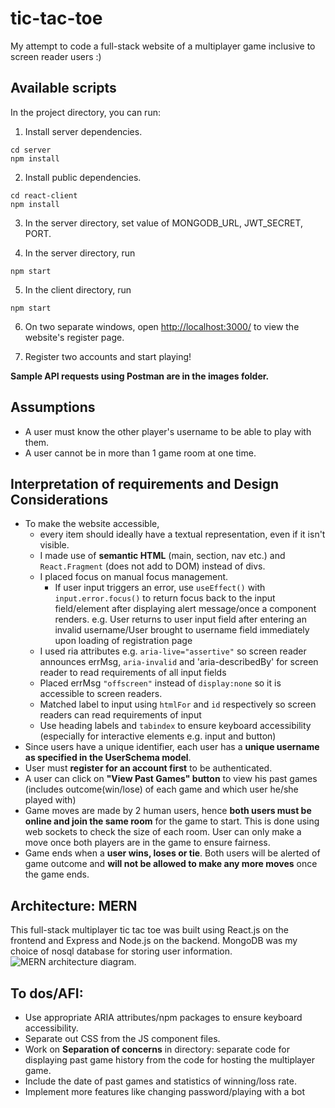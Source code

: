 # tic-tac-toe
My attempt to code a full-stack website of a multiplayer game inclusive to screen reader users :)

## Available scripts
In the project directory, you can run:
1. Install server dependencies.
```
cd server
npm install 
```

2. Install public dependencies.
```
cd react-client
npm install
```

3. In the server directory, set value of MONGODB_URL, JWT_SECRET, PORT.

4. In the server directory, run 
```
npm start
```

5. In the client directory, run
```
npm start
```

6. On two separate windows, open [http://localhost:3000/](http://localhost:3000/) to view the website's register page. 

7. Register two accounts and start playing!

**Sample API requests using Postman are in the images folder.**


## Assumptions
- A user must know the other player's username to be able to play with them.
- A user cannot be in more than 1 game room at one time.

## Interpretation of requirements and Design Considerations
- To make the website accessible,
     - every item should ideally have a textual representation, even if it isn't visible. 
     - I made use of **semantic HTML** (main, section, nav etc.) and `React.Fragment` (does not add to DOM) instead of divs.
     - I placed focus on manual focus management.
        - If user input triggers an error, use `useEffect()` with `input.error.focus()` to return focus back to the input field/element after displaying alert message/once a component renders. e.g. User returns to user input field after entering an invalid username/User brought to username field immediately upon loading of registration page
     - I used ria attributes e.g. `aria-live="assertive"` so screen reader announces errMsg, `aria-invalid` and 'aria-describedBy' for screen reader to read requirements of all input fields 
     - Placed errMsg `"offscreen"` instead of `display:none` so it is accessible to screen readers.
     - Matched label to input using `htmlFor` and `id` respectively so screen readers can read requirements of input 
     - Use heading labels and `tabindex` to ensure keyboard accessibility (especially for interactive elements e.g. input and button)
- Since users have a unique identifier, each user has a **unique username as specified in the UserSchema model**. 
- User must **register for an account first** to be authenticated.
- A user can click on **"View Past Games" button** to view his past games (includes outcome(win/lose) of each game and which user he/she played with)
- Game moves are made by 2 human users, hence **both users must be online and join the same room** for the game to start. This is done using web sockets to check the size of each room. User can only make a move once both players are in the game to ensure fairness.
- Game ends when a **user wins, loses or tie**. Both users will be alerted of game outcome and **will not be allowed to make any more moves** once the game ends.

## Architecture: MERN
This full-stack multiplayer tic tac toe was built using React.js on the frontend and Express and Node.js on the backend. MongoDB was my choice of nosql database for storing user information.
![MERN architecture diagram](https://webimages.mongodb.com/_com_assets/cms/mern-stack-b9q1kbudz0.png?auto=format%2Ccompress "MERN architecture diagram").

## To dos/AFI:
- Use appropriate ARIA attributes/npm packages to ensure keyboard accessibility.
- Separate out CSS from the JS component files. 
- Work on **Separation of concerns** in directory: separate code for displaying past game history from the code for hosting the multiplayer game.
- Include the date of past games and statistics of winning/loss rate.
- Implement more features like changing password/playing with a bot


